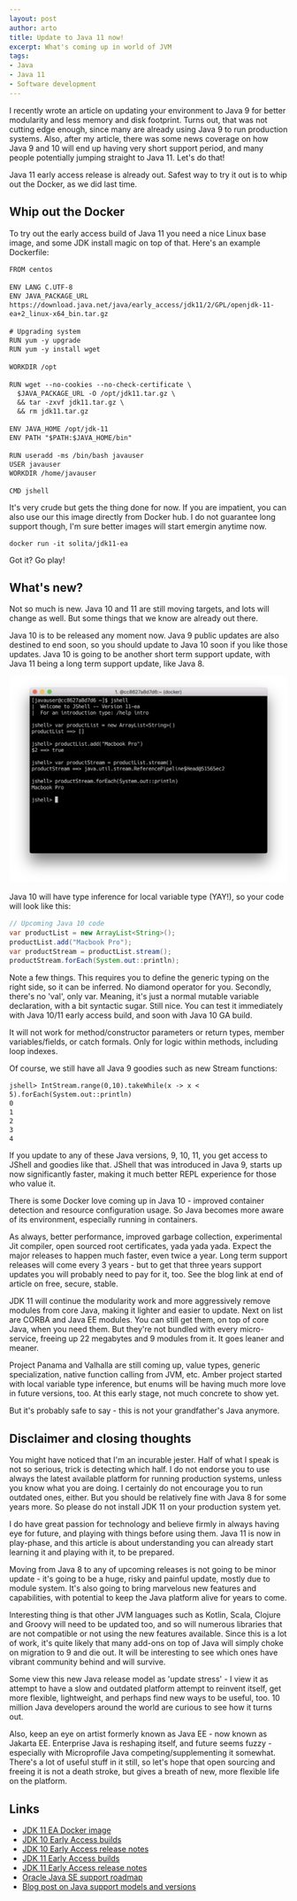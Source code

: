 ```yaml
---
layout: post
author: arto
title: Update to Java 11 now!
excerpt: What's coming up in world of JVM
tags:
- Java
- Java 11
- Software development
---
```


I recently wrote an article on updating your environment to Java 9 for better modularity and less memory and disk footprint. Turns out, that was not cutting edge enough, since many are already using Java 9 to run production systems. Also, after my article, there was some news coverage on how Java 9 and 10 will end up having very short support period, and many people potentially jumping straight to Java 11. Let's do that!

Java 11 early access release is already out. Safest way to try it out is to whip out the Docker, as we did last time.

## Whip out the Docker

To try out the early access build of Java 11 you need a nice Linux base image, and some JDK install magic on top of that. Here's an example Dockerfile:

```
FROM centos

ENV LANG C.UTF-8
ENV JAVA_PACKAGE_URL https://download.java.net/java/early_access/jdk11/2/GPL/openjdk-11-ea+2_linux-x64_bin.tar.gz

# Upgrading system
RUN yum -y upgrade
RUN yum -y install wget

WORKDIR /opt

RUN wget --no-cookies --no-check-certificate \
  $JAVA_PACKAGE_URL -O /opt/jdk11.tar.gz \
  && tar -zxvf jdk11.tar.gz \
  && rm jdk11.tar.gz

ENV JAVA_HOME /opt/jdk-11
ENV PATH "$PATH:$JAVA_HOME/bin"

RUN useradd -ms /bin/bash javauser
USER javauser
WORKDIR /home/javauser

CMD jshell
```

It's very crude but gets the thing done for now. If you are impatient, you can also use our this image directly from Docker hub. I do not guarantee long support though, I'm sure better images will start emergin anytime now.

```
docker run -it solita/jdk11-ea
```

Got it? Go play!

## What's new?

Not so much is new. Java 10 and 11 are still moving targets, and lots will change as well. But some things that we know are already out there.

Java 10 is to be released any moment now. Java 9 public updates are also destined to end soon, so you should update to Java 10 soon if you like those updates. Java 10 is going to be another short term support update, with Java 11 being a long term support update, like Java 8.

![Some of the JDK 10/11 goodies](/img/java11/jshell_inference.png)

Java 10 will have type inference for local variable type (YAY!), so your code will look like this:

```Java
// Upcoming Java 10 code
var productList = new ArrayList<String>();
productList.add("Macbook Pro");
var productStream = productList.stream();
productStream.forEach(System.out::println);
```

Note a few things. This requires you to define the generic typing on the right side, so it can be inferred. No diamond operator for you. Secondly, there's no 'val', only var. Meaning, it's just a normal mutable variable declaration, with a bit syntactic sugar. Still nice. You can test it immediately with Java 10/11 early access build, and soon with Java 10 GA build.

It will not work for method/constructor parameters or return types, member variables/fields, or catch formals. Only for logic within methods, including loop indexes.

Of course, we still have all Java 9 goodies such as new Stream functions:

```
jshell> IntStream.range(0,10).takeWhile(x -> x < 5).forEach(System.out::println)
0
1
2
3
4
```

If you update to any of these Java versions, 9, 10, 11, you get access to JShell and goodies like that. JShell that was introduced in Java 9, starts up now significantly faster, making it much better REPL experience for those who value it.

There is some Docker love coming up in Java 10 - improved container detection and resource configuration usage. So Java becomes more aware of its environment, especially running in containers.

As always, better performance, improved garbage collection, experimental Jit compiler, open sourced root certificates, yada yada yada. Expect the major releases to happen much faster, even twice a year. Long term support releases will come every 3 years - but to get that three years support updates you will probably need to pay for it, too. See the blog link at end of article on free, secure, stable.

JDK 11 will continue the modularity work and more aggressively remove modules from core Java, making it lighter and easier to update. Next on list are CORBA and Java EE modules. You can still get them, on top of core Java, when you need them. But they're not bundled with every micro-service, freeing up 22 megabytes and 9 modules from it. It goes leaner and meaner.

Project Panama and Valhalla are still coming up, value types, generic specialization, native function calling from JVM, etc. Amber project started with local variable type inference, but enums will be having much more love in future versions, too. At this early stage, not much concrete to show yet.

But it's probably safe to say - this is not your grandfather's Java anymore.

## Disclaimer and closing thoughts

You might have noticed that I'm an incurable jester. Half of what I speak is not so serious, trick is detecting which half. I do not endorse you to use always the latest available platform for running production systems, unless you know what you are doing. I certainly do not encourage you to run outdated ones, either. But you should be relatively fine with Java 8 for some years more. So please do not install JDK 11 on your production system yet.
 
I do have great passion for technology and believe firmly in always having eye for future, and playing with things before using them. Java 11 is now in play-phase, and this article is about understanding you can already start learning it and playing with it, to be prepared. 

Moving from Java 8 to any of upcoming releases is not going to be minor update - it's going to be a huge, risky and painful update, mostly due to module system. It's also going to bring marvelous new features and capabilities, with potential to keep the Java platform alive for years to come. 

Interesting thing is that other JVM languages such as Kotlin, Scala, Clojure and Groovy will need to be updated too, and so will numerous libraries that are not compatible or not using the new features available. Since this is a lot of work, it's quite likely that many add-ons on top of Java will simply choke on migration to 9 and die out. It will be interesting to see which ones have vibrant community behind and will survive.

Some view this new Java release model as 'update stress' - I view it as attempt to have a slow and outdated platform attempt to reinvent itself, get more flexible, lightweight, and perhaps find new ways to be useful, too. 10 million Java developers around the world are curious to see how it turns out.

Also, keep an eye on artist formerly known as Java EE - now known as Jakarta EE. Enterprise Java is reshaping itself, and future seems fuzzy - especially with Microprofile Java competing/supplementing it somewhat. There's a lot of useful stuff in it still, so let's hope that open sourcing and freeing it is not a death stroke, but gives a breath of new, more flexible life on the platform.


## Links
- [JDK 11 EA Docker image](https://hub.docker.com/r/solita/jdk11-ea/)
- [JDK 10 Early Access builds](http://jdk.java.net/10/)
- [JDK 10 Early Access release notes](http://jdk.java.net/10/release-notes)
- [JDK 11 Early Access builds](http://jdk.java.net/11/)
- [JDK 11 Early Access release notes](http://jdk.java.net/11/release-notes)
- [Oracle Java SE support roadmap](http://www.oracle.com/technetwork/java/eol-135779.html)
- [Blog post on Java support models and versions](https://www.azul.com/java-stable-secure-free-choose-two-three/)
